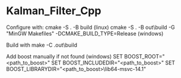 # Kalman_Filter_Cpp


Configure with: 
cmake -S . -B build (linux)
cmake -S . -B out\build -G "MinGW Makefiles" -DCMAKE_BUILD_TYPE=Release (windows)

Build with 
make -C .out\build

Add boost manually if not found (windows)
SET BOOST_ROOT="<path_to_boost>"
SET BOOST_INCLUDEDIR="<path_to_boost>"
SET BOOST_LIBRARYDIR="<path_to_boost>\lib64-msvc-14.1"